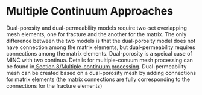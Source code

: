 # Multiple Continuum Approaches

Dual-porosity and dual-permeability models require two-set overlapping mesh elements, one for fracture and the another for the matrix. The only difference between the two models is that the  dual-porosity model does not have connection among the matrix elements, but dual-permeability requires connections among the matrix elements. Dual-porosity is a speical case of MINC with two continua. Details for multiple-conuum mesh processing can be found in[ Section 8/Multiple-continuum processing](../../preparation-of-model-input/geometry-data/multiple-continuum-processing.md). Dual-permeability mesh can be created based on a dual-porosity mesh by adding connections for matrix elements (the matrix connections are fully corresponding to the connections for the fracture elements)
